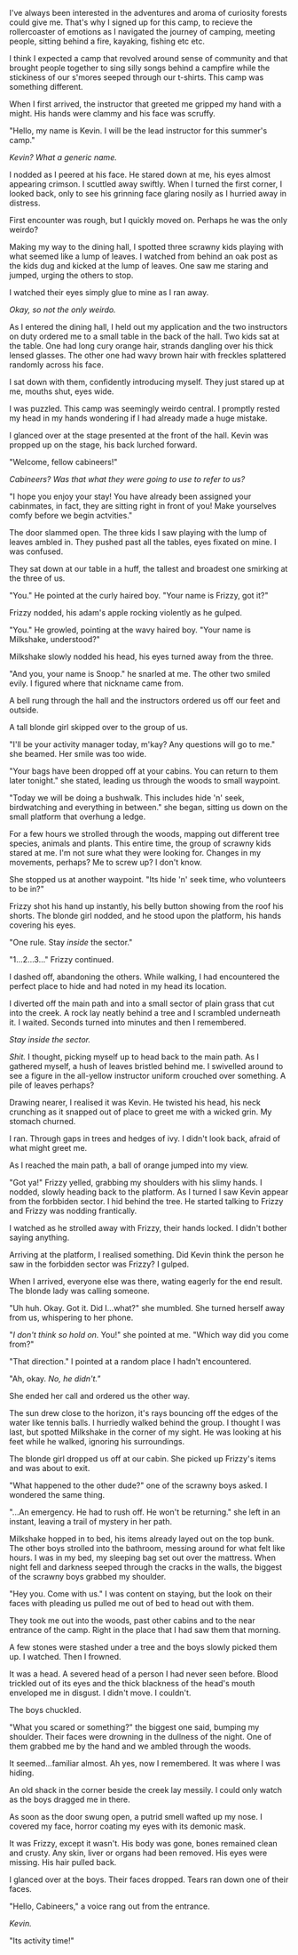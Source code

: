 I've always been interested in the adventures and aroma of curiosity forests could give me. That's why I signed up for this camp, to recieve the rollercoaster of emotions as I navigated the journey of camping, meeting people, sitting behind a fire, kayaking, fishing etc etc.

I think I expected a camp that revolved around sense of community and that brought people together to sing silly songs behind a campfire while the stickiness of our s'mores seeped through our t-shirts. This camp was something different.

When I first arrived, the instructor that greeted me gripped my hand with a might. His hands were clammy and his face was scruffy.

"Hello, my name is Kevin. I will be the lead instructor for this summer's camp."

*Kevin? What a generic name.*

I nodded as I peered at his face. He stared down at me, his eyes almost appearing crimson. I scuttled away swiftly. When I turned the first corner, I looked back, only to see his grinning face glaring nosily as I hurried away in distress.

First encounter was rough, but I quickly moved on. Perhaps he was the only weirdo?

Making my way to the dining hall, I spotted three scrawny kids playing with what seemed like a lump of leaves. I watched from behind an oak post as the kids dug and kicked at the lump of leaves. One saw me staring and jumped, urging the others to stop.

I watched their eyes simply glue to mine as I ran away.

*Okay, so not the only weirdo.*

As I entered the dining hall, I held out my application and the two instructors on duty ordered me to a small table in the back of the hall. Two kids sat at the table. One had long cury orange hair, strands dangling over his thick lensed glasses. The other one had wavy brown hair with freckles splattered randomly across his face.

I sat down with them, confidently introducing myself. They just stared up at me, mouths shut, eyes wide.

I was puzzled. This camp was seemingly weirdo central. I promptly rested my head in my hands wondering if I had already made a huge mistake.

I glanced over at the stage presented at the front of the hall. Kevin was propped up on the stage, his back lurched forward.

"Welcome, fellow cabineers!"

*Cabineers? Was that what they were going to use to refer to us?*

"I hope you enjoy your stay! You have already been assigned your cabinmates, in fact, they are sitting right in front of you! Make yourselves comfy before we begin actvities."

The door slammed open. The three kids I saw playing with the lump of leaves ambled in. They pushed past all the tables, eyes fixated on mine. I was confused.

They sat down at our table in a huff, the tallest and broadest one smirking at the three of us.

"You." He pointed at the curly haired boy. "Your name is Frizzy, got it?"

Frizzy nodded, his adam's apple rocking violently as he gulped.

"You." He growled, pointing at the wavy haired boy. "Your name is Milkshake, understood?"

Milkshake slowly nodded his head, his eyes turned away from the three.

"And you, your name is Snoop." he snarled at me. The other two smiled evily. I figured where that nickname came from.

A bell rung through the hall and the instructors ordered us off our feet and outside.

A tall blonde girl skipped over to the group of us.

"I'll be your activity manager today, m'kay? Any questions will go to me." she beamed. Her smile was too wide.

"Your bags have been dropped off at your cabins. You can return to them later tonight." she stated, leading us through the woods to small waypoint.

"Today we will be doing a bushwalk. This includes hide 'n' seek, birdwatching and everything in between." she began, sitting us down on the small platform that overhung a ledge.

For a few hours we strolled through the woods, mapping out different tree species, animals and plants. This entire time, the group of scrawny kids stared at me. I'm not sure what they were looking for. Changes in my movements, perhaps? Me to screw up? I don't know.

She stopped us at another waypoint. "Its hide 'n' seek time, who volunteers to be in?" 

Frizzy shot his hand up instantly, his belly button showing from the roof his shorts. The blonde girl nodded, and he stood upon the platform, his hands covering his eyes.

"One rule. Stay *inside* the sector."

"1...2...3..." Frizzy continued.

I dashed off, abandoning the others. While walking, I had encountered the perfect place to hide and had noted in my head its location.

I diverted off the main path and into a small sector of plain grass that cut into the creek. A rock lay neatly behind a tree and I scrambled underneath it. I waited. Seconds turned into minutes and then I remembered.

*Stay inside the sector.* 

*Shit.* I thought, picking myself up to head back to the main path. As I gathered myself, a hush of leaves bristled behind me. I swivelled around to see a figure in the all-yellow instructor uniform crouched over something. A pile of leaves perhaps? 

Drawing nearer, I realised it was Kevin. He twisted his head, his neck crunching as it snapped out of place to greet me with a wicked grin. My stomach churned.

 I ran. Through gaps in trees and hedges of ivy. I didn't look back, afraid of what might greet me.

As I reached the main path, a ball of orange jumped into my view. 

"Got ya!" Frizzy yelled, grabbing my shoulders with his slimy hands. I nodded, slowly heading back to the platform. As I turned I saw Kevin appear from the forbbiden sector. I hid behind the tree. He started talking to Frizzy and Frizzy was nodding frantically.

I watched as he strolled away with Frizzy, their hands locked. I didn't bother saying anything. 

Arriving at the platform, I realised something. Did Kevin think the person he saw in the forbidden sector was Frizzy? I gulped.

When I arrived, everyone else was there, wating eagerly for the end result. The blonde lady was calling someone.

"Uh huh. Okay. Got it. Did I...what?" she mumbled. She turned herself away from us, whispering to her phone.

"*I don't think so hold on.* You!" she pointed at me. "Which way did you come from?"

"That direction." I pointed at a random place I hadn't encountered.

"Ah, okay. *No, he didn't."*

She ended her call and ordered us the other way. 

The sun drew close to the horizon, it's rays bouncing off the edges of the water like tennis balls. I hurriedly walked behind the group. I thought I was last, but spotted Milkshake in the corner of my sight. He was looking at his feet while he walked, ignoring his surroundings.

The blonde girl dropped us off at our cabin. She picked up Frizzy's items and was about to exit.

"What happened to the other dude?" one of the scrawny boys asked. I wondered the same thing.

"...An emergency. He had to rush off. He won't be returning." she left in an instant, leaving a trail of mystery in her path.

Milkshake hopped in to bed, his items already layed out on the top bunk. The other boys strolled into the bathroom, messing around for what felt like hours. I was in my bed, my sleeping bag set out over the mattress. When night fell and darkness seeped through the cracks in the walls, the biggest of the scrawny boys grabbed my shoulder. 

"Hey you. Come with us." I was content on staying, but the look on their faces with pleading us pulled me out of bed to head out with them.

They took me out into the woods, past other cabins and to the near entrance of the camp. Right in the place that I had saw them that morning.

A few stones were stashed under a tree and the boys slowly picked them up. I watched. Then I frowned.

It was a head. A severed head of a person I had never seen before. Blood trickled out of its eyes and the thick blackness of the head's mouth enveloped me in disgust. I didn't move. I couldn't.

The boys chuckled. 

"What you scared or something?" the biggest one said, bumping my shoulder. Their faces were drowning in the dullness of the night. One of them grabbed me by the hand and we ambled through the woods.

It seemed...familiar almost. Ah yes, now I remembered. It was where I was hiding. 

An old shack in the corner beside the creek lay messily. I could only watch as the boys dragged me in there.

As soon as the door swung open, a putrid smell wafted up my nose. I covered my face, horror coating my eyes with its demonic mask.

It was Frizzy, except it wasn't. His body was gone, bones remained clean and crusty. Any skin, liver or organs had been removed. His eyes were missing. His hair pulled back.  

I glanced over at the boys. Their faces dropped. Tears ran down one of their faces.

"Hello, Cabineers," a voice rang out from the entrance.

*Kevin.* 

"Its activity time!"
